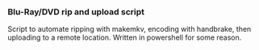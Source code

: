 ### Blu-Ray/DVD rip and upload script

Script to automate ripping with makemkv, encoding with handbrake, then uploading to a remote location.  Written in powershell for some reason.